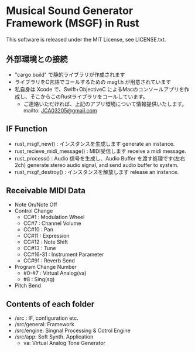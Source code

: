 # Musical Sound Generator Framework (MSGF) in Rust

This software is released under the MIT License, see LICENSE.txt.

## 外部環境との接続

- "cargo build" で静的ライブラリが作成されます
- ライブラリをC言語でコールするための msgf.h が用意されています
- 私自身は Xcode で、Swift+ObjectiveC によるMacのコンソールアプリを作成し、そこからこのRustライブラリをコールしています。
    - ご連絡いただければ、上記のアプリ環境について情報提供いたします。mailto: JCA03205@gmail.com

## IF Function

- rust_msgf_new() : インスタンスを生成します generate an instance.
- rust_recieve_midi_message() : MIDI受信します receive a midi message.
- rust_process() : Audio 信号を生成し、Audio Buffer を渡す処理です(左右2ch) generate stereo audio signal, and send audio buffer to system. 
- rust_msgf_destroy() : インスタンスを解放します release an instance.

## Receivable MIDI Data

- Note On/Note Off
- Control Change
    - CC#1 : Modulation Wheel
    - CC#7 : Channel Volume
    - CC#10 : Pan
    - CC#11 : Expression
    - CC#12 : Note Shift
    - CC#13 : Tune
    - CC#16-31 : Instrument Parameter
    - CC#91 : Reverb Send
- Program Change Number
    - #0-#7 : Virtual Analog(va)
    - #8    : Sing(sg)
- Pitch Bend

## Contents of each folder

- /src : IF, configuration etc.
- /src/general: Framework
- /src/engine: Singnal Processing & Cotrol Engine
- /src/app: Soft Synth. Application
    - va: Virtual Analog Tone Generator